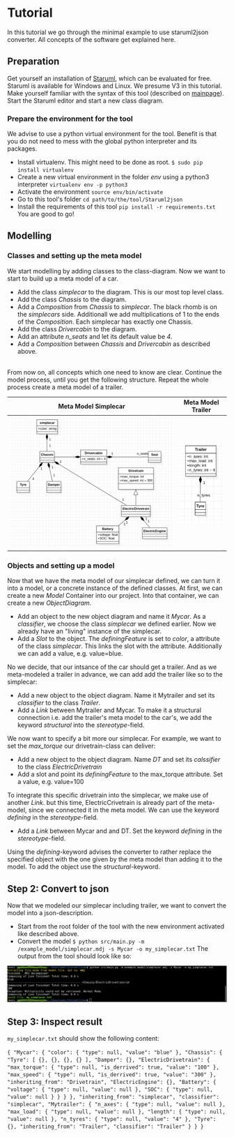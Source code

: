 # Tutorial 

In this tutorial we go through the minimal example to use staruml2json converter. All concepts of the software get explained here.

## Preparation
Get yourself an installation of [Staruml](http://staruml.io/), which can be evaluated for free. Staruml is available for Windows and Linux. We presume V3 in this tutorial. <br>
Make yourself familiar with the syntax of this tool (described on [mainpage](https://github.com/TUMFTM/Staruml2json)).
Start the Staruml editor and start a new class diagram.

### Prepare the environment for the tool
We advise to use a python virtual environment for the tool. Benefit is that you do not need to mess with the global python interpreter and its packages. 
* Install virtualenv. This might need to be done as root. `$ sudo pip install virtualenv`
* Create a new virtual environment in the folder *env* using a python3 interpreter `virtualenv env -p python3`
* Activate the environment `source env/bin/activate`
* Go to this tool's folder `cd path/to/the/tool/Staruml2json`
* Install the requirements of this tool `pip install -r requirements.txt`
You are good to go!

## Modelling
### Classes and setting up the meta model
We start modelling by adding classes to the class-diagram. Now we want to start to build up a meta model of a car.
* Add the class *simplecar* to the diagram. This is our most top level class.
* Add the class *Chassis* to the diagram.
* Add a *Composition* from *Chassis* to *simplecar*. The black rhomb is on the *simplecars* side. Additionall we add multiplications of 1 to the ends of the *Composition*. Each simplecar has exactly one Chassis.
* Add the class *Drivercabin* to the diagram.
* Add an attribute *n_seats* and let its default value be *4*.
* Add a *Composition* between *Chassis* and *Drivercabin* as described above.

<br/>
From now on, all concepts which one need to know are clear. Continue the model process, until you get the following structure. Repeat the whole process create a meta model of a trailer. 

| Meta Model Simplecar             |  Meta Model Trailer |
:-------------------------:|:-------------------------:
![simple_car_meta_model](simple_car_meta_model.png) | ![trailer](trailer_meta_model.png)

### Objects and setting up a model
Now that we have the meta model of our simplecar defined, we can turn it into a model, or a concrete instance of the defined classes. At first, we can create a new *Model* Container into our project. Into that container, we can create a new *ObjectDiagram*.

* Add an object to the new object diagram and name it  *Mycar*. As a *classifier*, we choose the class *simplecar* we defined earlier. Now we already have an "living" instance of the simplecar.
* Add a *Slot* to the object. The *definingFeature* is set to *color*, a attribute of the class *simplecar*. This links the slot with the attribute. Additionally we can add a value, e.g. value=blue.

No we decide, that our intsance of the car should get a trailer. And as we meta-modeled a trailer in advance, we can add add the trailer like so to the simplecar:
* Add a new object to the object diagram. Name it Mytrailer and set its *classifier* to the class *Trailer*.
* Add a *Link* between Mytrailer and Mycar. To make it a structural connection i.e. add the trailer's meta model to the car's, we add the keyword *structural* into the *stereotype*-field.

We now want to specify a bit more our simplecar. For example, we want to set the *max_torque* our drivetrain-class can deliver:
* Add a new object to the object diagram. Name *DT* and set its *calssifier* to the class *ElectricDrivetrain*
* Add a slot and point its *definingFeature* to the max_torque attribute. Set a value, e.g. value=100

To integrate this specific drivetrain into the simplecar, we make use of another *Link*. but this time, ElectricCrivetrain is already part of the meta-model, since we connected it in the meta model. We can use the keyword *defining* in the *stereotype*-field.
* Add a *Link* between Mycar and and DT. Set the keyword *defining* in the *stereotype*-field.

Using the *defining*-keyword advises the converter to rather replace the specified object with the one given by the meta model than adding it to the model. To add the object use the *structural*-keyword.

## Step 2: Convert to json
Now that we modeled our simplecar including trailer, we want to convert the model into a json-description.
* Start from the root folder of the tool with the new environment activated like described above.
* Convert the model `$ python src/main.py -m /example_model/simplecar.mdj -s Mycar -o my_simplecar.txt`
The output from the tool should look like so:

![output](output.png)

## Step 3: Inspect result
`my_simplecar.txt` should show the following content:

`{
  "Mycar": {
    "color": {
      "type": null,
      "value": "blue"
    },
    "Chassis": {
      "Tyre": [
        {},
        {},
        {},
        {}
      ],
      "Damper": {},
      "ElectricDrivetrain": {
        "max_torque": {
          "type": null,
          "is_derrived": true,
          "value": "100"
        },
        "max_speed": {
          "type": null,
          "is_derrived": true,
          "value": "300"
        },
        "inheriting_from": "Drivetrain",
        "ElectricEngine": {},
        "Battery": {
          "voltage": {
            "type": null,
            "value": null
          },
          "SOC": {
            "type": null,
            "value": null
          }
        }
      }
    },
    "inheriting_from": "simplecar",
    "classifier": "simplecar",
    "Mytrailer": {
      "n_axes": {
        "type": null,
        "value": null
      },
      "max_load": {
        "type": null,
        "value": null
      },
      "length": {
        "type": null,
        "value": null
      },
      "n_tyres": {
        "type": null,
        "value": "4"
      },
      "Tyre": {},
      "inheriting_from": "Trailer",
      "classifier": "Trailer"
    }
  }
}`